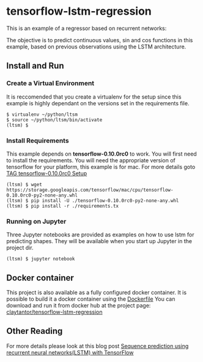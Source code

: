 # tensorflow-lstm-regression

This is an example of a regressor based on recurrent networks:

The objective is to predict continuous values, sin and cos functions in this example, based on previous observations using the LSTM architecture.

## Install and Run

### Create a Virtual Environment
It is reccomended that you create a virtualenv for the setup since this example is highly dependant on the versions set in the requirements file.

```
$ virtualenv ~/python/ltsm
$ source ~/python/ltsm/bin/activate
(ltsm) $
```

### Install Requirements
This example depends on **tensorflow-0.10.0rc0** to work. You will first need to install the requirements. You will need the appropriate version of tensorflow for your platform, this example is for mac. For more details goto [TAG tensorflow-0.10.0rc0 Setup](https://github.com/tensorflow/tensorflow/blob/v0.10.0rc0/tensorflow/g3doc/get_started/os_setup.md)
```
(ltsm) $ wget https://storage.googleapis.com/tensorflow/mac/cpu/tensorflow-0.10.0rc0-py2-none-any.whl
(ltsm) $ pip install -U ./tensorflow-0.10.0rc0-py2-none-any.whl
(ltsm) $ pip install -r ./requirements.tx
```

### Running on Jupyter
Three Jupyter notebooks are provided as examples on how to use lstm for predicting shapes. They will be available when you start up Jupyter in the project dir.

```
(ltsm) $ jupyter notebook
```

## Docker container
This project is also available as a fully configured docker container. It is possible to build it a docker container using the [Dockerfile](./Dockerfile) You can download and run it from docker hub at the project page: [claytantor/tensorflow-lstm-regression](https://hub.docker.com/r/claytantor/tensorflow-lstm-regression/~/dockerfile/)

## Other Reading
For more details please look at this blog post [Sequence prediction using recurrent neural networks(LSTM) with TensorFlow](http://mourafiq.com/2016/05/15/predicting-sequences-using-rnn-in-tensorflow.html)
